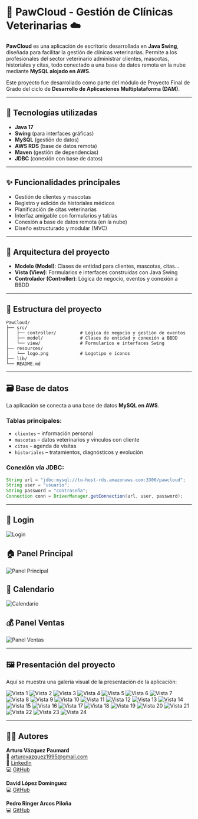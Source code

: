 
# 🐾 PawCloud - Gestión de Clínicas Veterinarias ☁️

**PawCloud** es una aplicación de escritorio desarrollada en **Java Swing**, diseñada para facilitar la gestión de clínicas veterinarias. Permite a los profesionales del sector veterinario administrar clientes, mascotas, historiales y citas, todo conectado a una base de datos remota en la nube mediante **MySQL alojado en AWS**.

Este proyecto fue desarrollado como parte del módulo de Proyecto Final de Grado del ciclo de **Desarrollo de Aplicaciones Multiplataforma (DAM)**.

---

## 🚀 Tecnologías utilizadas

- **Java 17**
- **Swing** (para interfaces gráficas)
- **MySQL** (gestión de datos)
- **AWS RDS** (base de datos remota)
- **Maven** (gestión de dependencias)
- **JDBC** (conexión con base de datos)

---

## ✨ Funcionalidades principales

- Gestión de clientes y mascotas
- Registro y edición de historiales médicos
- Planificación de citas veterinarias
- Interfaz amigable con formularios y tablas
- Conexión a base de datos remota (en la nube)
- Diseño estructurado y modular (MVC)

---

## 🧱 Arquitectura del proyecto

- **Modelo (Model)**: Clases de entidad para clientes, mascotas, citas...
- **Vista (View)**: Formularios e interfaces construidas con Java Swing
- **Controlador (Controller)**: Lógica de negocio, eventos y conexión a BBDD

---

## 📁 Estructura del proyecto

```
PawCloud/
├── src/
│   ├── controller/         # Lógica de negocio y gestión de eventos
│   ├── model/              # Clases de entidad y conexión a BBDD
│   └── view/               # Formularios e interfaces Swing
├── resources/
│   └── logo.png            # Logotipo e íconos
├── lib/
└── README.md
```

---

## 🗃️ Base de datos

La aplicación se conecta a una base de datos **MySQL en AWS**.

### Tablas principales:
- `clientes` – información personal
- `mascotas` – datos veterinarios y vínculos con cliente
- `citas` – agenda de visitas
- `historiales` – tratamientos, diagnósticos y evolución

### Conexión vía JDBC:

```java
String url = "jdbc:mysql://tu-host-rds.amazonaws.com:3306/pawcloud";
String user = "usuario";
String password = "contraseña";
Connection conn = DriverManager.getConnection(url, user, password);
```

---

## 🔐 Login

![Login](./assets/Login.png)

## 🏠 Panel Principal

![Panel Principal](./assets/PanelHome.png)

## 📅 Calendario

![Calendario](./assets/Calendario.png)

## 💰 Panel Ventas

![Panel Ventas](./assets/PanelVentas.png)

---

## 🖼️ Presentación del proyecto

Aquí se muestra una galería visual de la presentación de la aplicación:

![Vista 1](./assets/PawCloud/1.jpg)
![Vista 2](./assets/PawCloud/2.jpg)
![Vista 3](./assets/PawCloud/3.jpg)
![Vista 4](./assets/PawCloud/4.jpg)
![Vista 5](./assets/PawCloud/5.jpg)
![Vista 6](./assets/PawCloud/6.jpg)
![Vista 7](./assets/PawCloud/7.jpg)
![Vista 8](./assets/PawCloud/8.jpg)
![Vista 9](./assets/PawCloud/9.jpg)
![Vista 10](./assets/PawCloud/10.jpg)
![Vista 11](./assets/PawCloud/11.jpg)
![Vista 12](./assets/PawCloud/12.jpg)
![Vista 13](./assets/PawCloud/13.jpg)
![Vista 14](./assets/PawCloud/14.jpg)
![Vista 15](./assets/PawCloud/15.jpg)
![Vista 16](./assets/PawCloud/16.jpg)
![Vista 17](./assets/PawCloud/17.jpg)
![Vista 18](./assets/PawCloud/18.jpg)
![Vista 19](./assets/PawCloud/19.jpg)
![Vista 20](./assets/PawCloud/20.jpg)
![Vista 21](./assets/PawCloud/21.jpg)
![Vista 22](./assets/PawCloud/22.jpg)
![Vista 23](./assets/PawCloud/23.jpg)
![Vista 24](./assets/PawCloud/24.jpg)

---

## 👨‍💻 Autores

**Arturo Vázquez Paumard**  
📧 [arturovazquez1995@gmail.com](mailto:arturovazquez1995@gmail.com)  
💼 [LinkedIn](https://www.linkedin.com/in/arturovazquezpaumard/)  
💻 [GitHub](https://github.com/ArturoVazquez)

**David López Domínguez**  
💻 [GitHub](https://github.com/DavidLD3)

**Pedro Ringer Arcos Piloña**  
💻 [GitHub](https://github.com/PedringerAP)
